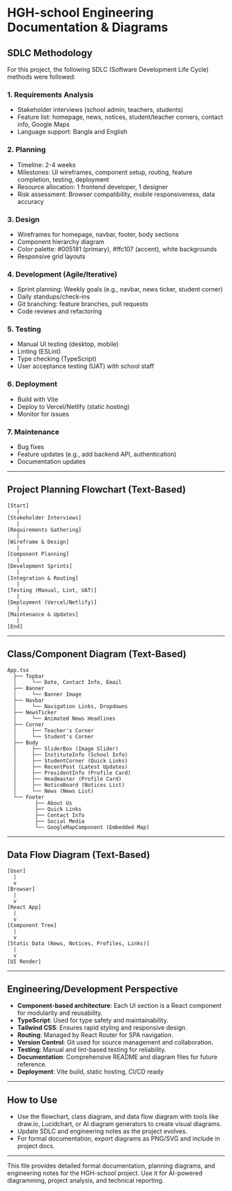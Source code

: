 # HGH-school Engineering Documentation & Diagrams

## SDLC Methodology
For this project, the following SDLC (Software Development Life Cycle) methods were followed:

### 1. Requirements Analysis
- Stakeholder interviews (school admin, teachers, students)
- Feature list: homepage, news, notices, student/teacher corners, contact info, Google Maps
- Language support: Bangla and English

### 2. Planning
- Timeline: 2-4 weeks
- Milestones: UI wireframes, component setup, routing, feature completion, testing, deployment
- Resource allocation: 1 frontend developer, 1 designer
- Risk assessment: Browser compatibility, mobile responsiveness, data accuracy

### 3. Design
- Wireframes for homepage, navbar, footer, body sections
- Component hierarchy diagram
- Color palette: #005181 (primary), #ffc107 (accent), white backgrounds
- Responsive grid layouts

### 4. Development (Agile/Iterative)
- Sprint planning: Weekly goals (e.g., navbar, news ticker, student corner)
- Daily standups/check-ins
- Git branching: feature branches, pull requests
- Code reviews and refactoring

### 5. Testing
- Manual UI testing (desktop, mobile)
- Linting (ESLint)
- Type checking (TypeScript)
- User acceptance testing (UAT) with school staff

### 6. Deployment
- Build with Vite
- Deploy to Vercel/Netlify (static hosting)
- Monitor for issues

### 7. Maintenance
- Bug fixes
- Feature updates (e.g., add backend API, authentication)
- Documentation updates

---

## Project Planning Flowchart (Text-Based)
```
[Start]
   |
[Stakeholder Interviews]
   |
[Requirements Gathering]
   |
[Wireframe & Design]
   |
[Component Planning]
   |
[Development Sprints]
   |
[Integration & Routing]
   |
[Testing (Manual, Lint, UAT)]
   |
[Deployment (Vercel/Netlify)]
   |
[Maintenance & Updates]
   |
[End]
```

---

## Class/Component Diagram (Text-Based)
```
App.tsx
  ├── Topbar
  │     └── Date, Contact Info, Email
  ├── Banner
  │     └── Banner Image
  ├── Navbar
  │     └── Navigation Links, Dropdowns
  ├── NewsTicker
  │     └── Animated News Headlines
  ├── Corner
  │     ├── Teacher's Corner
  │     └── Student's Corner
  ├── Body
  │     ├── SliderBox (Image Slider)
  │     ├── InstituteInfo (School Info)
  │     ├── StudentCorner (Quick Links)
  │     ├── RecentPost (Latest Updates)
  │     ├── PresidentInfo (Profile Card)
  │     ├── Headmaster (Profile Card)
  │     ├── NoticeBoard (Notices List)
  │     └── News (News List)
  └── Footer
         ├── About Us
         ├── Quick Links
         ├── Contact Info
         ├── Social Media
         └── GoogleMapComponent (Embedded Map)
```

---

## Data Flow Diagram (Text-Based)
```
[User]
  |
  v
[Browser]
  |
  v
[React App]
  |
  v
[Component Tree]
  |
  v
[Static Data (News, Notices, Profiles, Links)]
  |
  v
[UI Render]
```

---

## Engineering/Development Perspective
- **Component-based architecture**: Each UI section is a React component for modularity and reusability.
- **TypeScript**: Used for type safety and maintainability.
- **Tailwind CSS**: Ensures rapid styling and responsive design.
- **Routing**: Managed by React Router for SPA navigation.
- **Version Control**: Git used for source management and collaboration.
- **Testing**: Manual and lint-based testing for reliability.
- **Documentation**: Comprehensive README and diagram files for future reference.
- **Deployment**: Vite build, static hosting, CI/CD ready

---

## How to Use
- Use the flowchart, class diagram, and data flow diagram with tools like draw.io, Lucidchart, or AI diagram generators to create visual diagrams.
- Update SDLC and engineering notes as the project evolves.
- For formal documentation, export diagrams as PNG/SVG and include in project docs.

---

This file provides detailed formal documentation, planning diagrams, and engineering notes for the HGH-school project. Use it for AI-powered diagramming, project analysis, and technical reporting.
